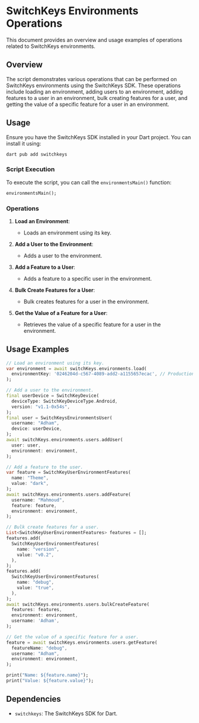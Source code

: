 # SwitchKeys Environments Operations

This document provides an overview and usage examples of operations related to SwitchKeys environments.

## Overview

The script demonstrates various operations that can be performed on SwitchKeys environments using the SwitchKeys SDK. These operations include loading an environment, adding users to an environment, adding features to a user in an environment, bulk creating features for a user, and getting the value of a specific feature for a user in an environment.

## Usage

Ensure you have the SwitchKeys SDK installed in your Dart project. You can install it using:

```bash
dart pub add switchkeys
```

### Script Execution

To execute the script, you can call the `environmentsMain()` function:

```dart
environmentsMain();
```

### Operations

1. **Load an Environment**:
   - Loads an environment using its key.

2. **Add a User to the Environment**:
   - Adds a user to the environment.

3. **Add a Feature to a User**:
   - Adds a feature to a specific user in the environment.

4. **Bulk Create Features for a User**:
   - Bulk creates features for a user in the environment.

5. **Get the Value of a Feature for a User**:
   - Retrieves the value of a specific feature for a user in the environment.

## Usage Examples

```dart
// Load an environment using its key.
var environment = await switchKeys.environments.load(
  environmentKey: '0246204d-c567-4089-add2-a1155657ecac', // Production
);

// Add a user to the environment.
final userDevice = SwitchKeyDevice(
  deviceType: SwitchKeyDeviceType.Android,
  version: "v1.1-0x54s",
);
final user = SwitchKeysEnvironmentsUser(
  username: "Adham",
  device: userDevice,
);
await switchKeys.environments.users.addUser(
  user: user,
  environment: environment,
);

// Add a feature to the user.
var feature = SwitchKeyUserEnvironmentFeatures(
  name: "Theme",
  value: "dark",
);
await switchKeys.environments.users.addFeature(
  username: "Mahmoud",
  feature: feature,
  environment: environment,
);

// Bulk create features for a user.
List<SwitchKeyUserEnvironmentFeatures> features = [];
features.add(
  SwitchKeyUserEnvironmentFeatures(
    name: "version",
    value: "v0.2",
  ),
);
features.add(
  SwitchKeyUserEnvironmentFeatures(
    name: "debug",
    value: "true",
  ),
);
await switchKeys.environments.users.bulkCreateFeature(
  features: features,
  environment: environment,
  username: 'Adham',
);

// Get the value of a specific feature for a user.
feature = await switchKeys.environments.users.getFeature(
  featureName: "debug",
  username: "Adham",
  environment: environment,
);

print("Name: ${feature.name}");
print("Value: ${feature.value}");
```

## Dependencies

- `switchkeys`: The SwitchKeys SDK for Dart.
